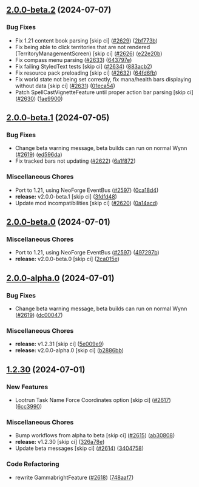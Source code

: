 ## [2.0.0-beta.2](https://github.com/Wynntils/Artemis/compare/v2.0.0-beta.1...v2.0.0-beta.2) (2024-07-07)


### Bug Fixes

* Fix 1.21 content book parsing [skip ci] ([#2629](https://github.com/Wynntils/Artemis/issues/2629)) ([2bf773b](https://github.com/Wynntils/Artemis/commit/2bf773bdd59f72394793019c3da0fbf2f96587ce))
* Fix being able to click territories that are not rendered (TerritoryManagementScreen) [skip ci] ([#2626](https://github.com/Wynntils/Artemis/issues/2626)) ([e22e20b](https://github.com/Wynntils/Artemis/commit/e22e20bc5fec09c4c1fd0c31757118aadde326a7))
* Fix compass menu parsing ([#2633](https://github.com/Wynntils/Artemis/issues/2633)) ([643797e](https://github.com/Wynntils/Artemis/commit/643797e50ab0a80733c53f9651f913afed5e1dbe))
* Fix failing StyledText tests [skip ci] ([#2634](https://github.com/Wynntils/Artemis/issues/2634)) ([883acb2](https://github.com/Wynntils/Artemis/commit/883acb230f3d5a71b0483b055c45df345abf5c69))
* Fix resource pack preloading [skip ci] ([#2632](https://github.com/Wynntils/Artemis/issues/2632)) ([64fd6fb](https://github.com/Wynntils/Artemis/commit/64fd6fb727d51620d915ab10452de05dfd2454d3))
* Fix world state not being set correctly, fix mana/health bars displaying without data [skip ci] ([#2631](https://github.com/Wynntils/Artemis/issues/2631)) ([01eca54](https://github.com/Wynntils/Artemis/commit/01eca549b1f94ebcdbfe09cd7dc4efb0a368b94b))
* Patch SpellCastVignetteFeature until proper action bar parsing [skip ci] ([#2630](https://github.com/Wynntils/Artemis/issues/2630)) ([1ae9900](https://github.com/Wynntils/Artemis/commit/1ae9900addfd71e9a183307b3a73c2bf8edaac2a))

## [2.0.0-beta.1](https://github.com/Wynntils/Artemis/compare/v2.0.0-beta.0...v2.0.0-beta.1) (2024-07-05)


### Bug Fixes

* Change beta warning message, beta builds can run on normal Wynn ([#2619](https://github.com/Wynntils/Artemis/issues/2619)) ([ed596da](https://github.com/Wynntils/Artemis/commit/ed596da994778a428181b5d6dd0890e1cd22be69))
* Fix tracked bars not updating ([#2622](https://github.com/Wynntils/Artemis/issues/2622)) ([6a1f872](https://github.com/Wynntils/Artemis/commit/6a1f872a35cd449f6447f020e64c89733d64a4c5))


### Miscellaneous Chores

* Port to 1.21, using NeoForge EventBus ([#2597](https://github.com/Wynntils/Artemis/issues/2597)) ([0ca18d4](https://github.com/Wynntils/Artemis/commit/0ca18d4f535d2bdb23358a83fe28e6a46e8cf03e))
* **release:** v2.0.0-beta.1 [skip ci] ([3fdfd48](https://github.com/Wynntils/Artemis/commit/3fdfd48d625bb824f692ec6eb92c1c341b750c5a))
* Update mod incompatibilities [skip ci] ([#2620](https://github.com/Wynntils/Artemis/issues/2620)) ([0a14acd](https://github.com/Wynntils/Artemis/commit/0a14acde7822442f32519cb7562d5a5a1eb1706e))

## [2.0.0-beta.0](https://github.com/Wynntils/Artemis/compare/v2.0.0-alpha.0...v2.0.0-beta.0) (2024-07-01)


### Miscellaneous Chores

* Port to 1.21, using NeoForge EventBus ([#2597](https://github.com/Wynntils/Artemis/issues/2597)) ([497297b](https://github.com/Wynntils/Artemis/commit/497297b39cfa3aaea9f19d98c36aa8bcfe6da69c))
* **release:** v2.0.0-beta.0 [skip ci] ([2ca015e](https://github.com/Wynntils/Artemis/commit/2ca015e4659f6fa35a7ddf9f9b9324ecc6fddf8e))

## [2.0.0-alpha.0](https://github.com/Wynntils/Artemis/compare/v1.2.30...v2.0.0-alpha.0) (2024-07-01)


### Bug Fixes

* Change beta warning message, beta builds can run on normal Wynn ([#2619](https://github.com/Wynntils/Artemis/issues/2619)) ([dc00047](https://github.com/Wynntils/Artemis/commit/dc00047f6e763224f9db0dc19aa33247981ce2b5))


### Miscellaneous Chores

* **release:** v1.2.31 [skip ci] ([5e009e9](https://github.com/Wynntils/Artemis/commit/5e009e9b1fa86aa6e9f644897c83a57eddeadd01))
* **release:** v2.0.0-alpha.0 [skip ci] ([b2886bb](https://github.com/Wynntils/Artemis/commit/b2886bb6a1b3ed6d383f642925c2ea15eabb589d))

## [1.2.30](https://github.com/Wynntils/Artemis/compare/v1.2.29...v1.2.30) (2024-07-01)


### New Features

* Lootrun Task Name Force Coordinates option [skip ci] ([#2617](https://github.com/Wynntils/Artemis/issues/2617)) ([6cc3990](https://github.com/Wynntils/Artemis/commit/6cc3990853e21854e97bd5d7a9fe5728b57b8bae))


### Miscellaneous Chores

* Bump workflows from alpha to beta [skip ci] ([#2615](https://github.com/Wynntils/Artemis/issues/2615)) ([ab30808](https://github.com/Wynntils/Artemis/commit/ab30808b898bcfefede738403dfcc3b61e113535))
* **release:** v1.2.30 [skip ci] ([326a78e](https://github.com/Wynntils/Artemis/commit/326a78ede2e8a10164aefc3a930356e898a71681))
* Update beta messages [skip ci] ([#2614](https://github.com/Wynntils/Artemis/issues/2614)) ([3404758](https://github.com/Wynntils/Artemis/commit/3404758939f40fdd4bb070b0f30da593f75ad2a0))


### Code Refactoring

* rewrite GammabrightFeature ([#2618](https://github.com/Wynntils/Artemis/issues/2618)) ([748aaf7](https://github.com/Wynntils/Artemis/commit/748aaf7ed373f8965554aefdcaa44aa1fab9864d))

